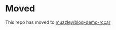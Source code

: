 # Moved

This repo has moved to
[muzzley/blog-demo-rccar](https://github.com/muzzley/blog-demo-rccar)
